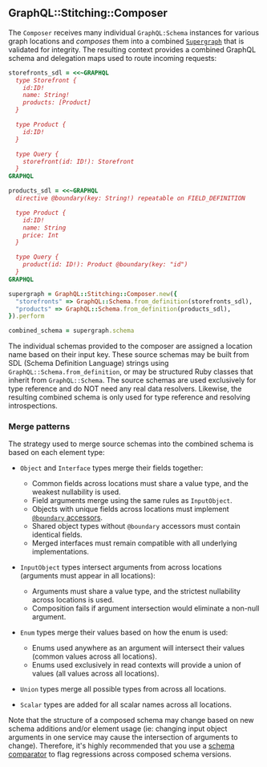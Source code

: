 ## GraphQL::Stitching::Composer

The `Composer` receives many individual `GraphQL:Schema` instances for various graph locations and _composes_ them into a combined [`Supergraph`](./supergraph.md) that is validated for integrity. The resulting context provides a combined GraphQL schema and delegation maps used to route incoming requests:

```ruby
storefronts_sdl = <<~GRAPHQL
  type Storefront { 
    id:ID!
    name: String!
    products: [Product]
  }

  type Product { 
    id:ID!
  }

  type Query {
    storefront(id: ID!): Storefront
  }
GRAPHQL

products_sdl = <<~GRAPHQL
  directive @boundary(key: String!) repeatable on FIELD_DEFINITION

  type Product { 
    id:ID!
    name: String
    price: Int
  }

  type Query {
    product(id: ID!): Product @boundary(key: "id")
  }
GRAPHQL

supergraph = GraphQL::Stitching::Composer.new({
  "storefronts" => GraphQL::Schema.from_definition(storefronts_sdl),
  "products" => GraphQL::Schema.from_definition(products_sdl),
}).perform

combined_schema = supergraph.schema
```

The individual schemas provided to the composer are assigned a location name based on their input key. These source schemas may be built from SDL (Schema Definition Language) strings using `GraphQL::Schema.from_definition`, or may be structured Ruby classes that inherit from `GraphQL::Schema`. The source schemas are used exclusively for type reference and do NOT need any real data resolvers. Likewise, the resulting combined schema is only used for type reference and resolving introspections.

### Merge patterns

The strategy used to merge source schemas into the combined schema is based on each element type:

- `Object` and `Interface` types merge their fields together:
  - Common fields across locations must share a value type, and the weakest nullability is used.
  - Field arguments merge using the same rules as `InputObject`.
  - Objects with unique fields across locations must implement [`@boundary` accessors](../README.md#merged-types-boundaries).
  - Shared object types without `@boundary` accessors must contain identical fields.
  - Merged interfaces must remain compatible with all underlying implementations.

- `InputObject` types intersect arguments from across locations (arguments must appear in all locations):
  - Arguments must share a value type, and the strictest nullability across locations is used.
  - Composition fails if argument intersection would eliminate a non-null argument.

- `Enum` types merge their values based on how the enum is used:
  - Enums used anywhere as an argument will intersect their values (common values across all locations).
  - Enums used exclusively in read contexts will provide a union of values (all values across all locations).

- `Union` types merge all possible types from across all locations.

- `Scalar` types are added for all scalar names across all locations.

Note that the structure of a composed schema may change based on new schema additions and/or element usage (ie: changing input object arguments in one service may cause the intersection of arguments to change). Therefore, it's highly recommended that you use a [schema comparator](https://github.com/xuorig/graphql-schema_comparator) to flag regressions across composed schema versions.
